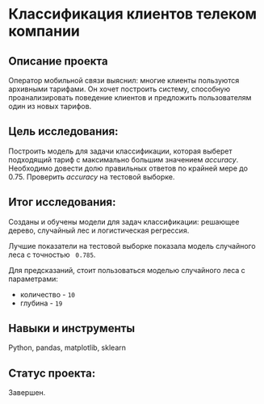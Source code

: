 # Классификация клиентов телеком компании
## Описание проекта

Оператор мобильной связи выяснил: многие клиенты пользуются архивными тарифами. Он хочет построить систему, способную проанализировать поведение клиентов и предложить пользователям один из новых тарифов.

## Цель исследования:

Построить модель для задачи классификации, которая выберет подходящий тариф с максимально большим значением *accuracy*. Необходимо довести долю правильных ответов по крайней мере до 0.75. Проверить *accuracy* на тестовой выборке.

## Итог исследования:

Созданы и обучены модели для задач классификации: решающее дерево, случайный лес и логистическая регрессия.

Лучшие показатели на тестовой выборке показала модель случайного леса с точностью ` 0.785`.

Для предсказаний, стоит пользоваться моделью случайного леса с параметрами: 
* количество - `10`
* глубина - `19`


## Навыки и инструменты
Python, pandas, matplotlib, sklearn

## Статус проекта:

Завершен.
